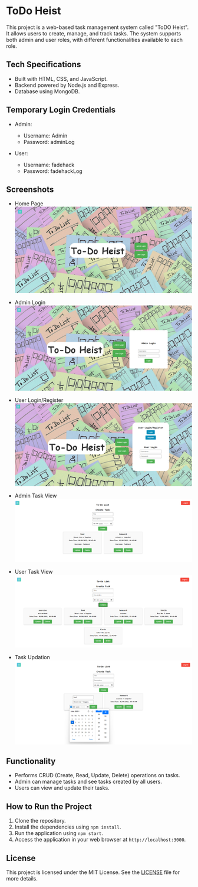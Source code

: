# ToDo Heist

This project is a web-based task management system called "ToDO Heist". It allows users to create, manage, and track tasks. The system supports both admin and user roles, with different functionalities available to each role.

## Tech Specifications

- Built with HTML, CSS, and JavaScript.
- Backend powered by Node.js and Express.
- Database using MongoDB.

## Temporary Login Credentials

- Admin:
  - Username: Admin
  - Password: adminLog

- User:
  - Username: fadehack
  - Password: fadehackLog

## Screenshots

- Home Page
  ![Admin Login](./public/screenshots/homePage.png)

- Admin Login
  ![Admin Login](./public/screenshots/adminLogin.png)

- User Login/Register
  ![User Login/Register](./public/screenshots/userLogin.png)

- Admin Task View
  ![Admin Task View](./public/screenshots/adminTaskView.png)

- User Task View
  ![User Task View](./public/screenshots/userTaskView.png)

- Task Updation
  ![Task Updation](./public/screenshots/taskUpdation.png)


## Functionality

- Performs CRUD (Create, Read, Update, Delete) operations on tasks.
- Admin can manage tasks and see tasks created by all users.
- Users can view and update their tasks.

## How to Run the Project

1. Clone the repository.
2. Install the dependencies using `npm install`.
3. Run the application using `npm start`.
4. Access the application in your web browser at `http://localhost:3000`.

## License

This project is licensed under the MIT License. See the [LICENSE](LICENSE) file for more details.
